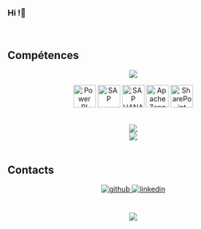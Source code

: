 ### Hi !👋
<div align="center">

</div>
  

<br/>  


## Compétences 
<p align="center">
  <img src="https://skillicons.dev/icons?perline=8&i=androidstudio,angular,apollo,bash,bootstrap,c,bash,css,django,docker,eclipse,git,github,graphql,html,java,js,jquery,kubernetes,linux,mysql,nginx,nodejs,php,postgres,powershell,py,ts,vscode,wordpress,cpp,firebase,idea,jenkins,npm,phpstorm,qt,mongodb,qt,anaconda,kubernetes,spring,laravel,flutter,dart,r,python,discord" />
</p>

<p align="center">
  <!-- Icônes ajoutés manuellement -->
  <img src="https://upload.wikimedia.org/wikipedia/commons/c/cf/Power_bi_logo_black.svg" width="45" height="45" alt="Power BI"/>
  <img src="https://cdn.worldvectorlogo.com/logos/sap-1.svg" width="45" height="45" alt="SAP"/>
  <img src="https://cdn.worldvectorlogo.com/logos/sap-hana.svg" width="45" height="45" alt="SAP HANA"/>
  <img src="https://zeppelin.apache.org/images/zeppelin_small.png" width="45" height="45" alt="Apache Zeppelin"/>
  <img src="[https://cdn.worldvectorlogo.com/logos/microsoft-sharepoint-2019.svg](https://fr.wikipedia.org/wiki/Microsoft_SharePoint#/media/Fichier:Microsoft_Office_SharePoint_(2019%E2%80%93present).svg)" width="45" height="45" alt="SharePoint"/>
</p>

<br/>  

<div align="center"><img src="https://github-readme-stats.vercel.app/api?username=jeanJonathan&show_icons=true&count_private=true&hide_border=true&theme=radical" align="center" /></div>  

<div align="center"><img src="https://github-readme-stats.vercel.app/api/top-langs/?username=jeanJonathan&hide_border=true&layout=compact&theme=radical&hide=html,php&count_private=true" align="center" /></div>  

<br/> 

## Contacts
<div align="center">
<a href="https://github.com/jeanJonathan" target="_blank">
<img src=https://img.shields.io/badge/github-%2324292e.svg?&style=for-the-badge&logo=github&logoColor=white alt=github style="margin-bottom: 5px;" />
</a>
<a href="https://www.linkedin.com/in/jean-jonathan-koffi-b54b1a216/" target="_blank">
<img src=https://img.shields.io/badge/linkedin-%231E77B5.svg?&style=for-the-badge&logo=linkedin&logoColor=white alt=linkedin style="margin-bottom: 5px;" />
</a>  
</div>  
  

<br/>  

<br/>  

<div align="center">
<img src="https://komarev.com/ghpvc/?username=jeanJonathan&&style=flat-square" align="center" />
</div>  

<br />

<!-- Keeping credits in README but hidden -->
<!--<div align="center">Generated using <a href="https://profilinator.rishav.dev/" target="_blank">Github Profilinator</a></div>-->
<!--
**jeanJonathan/jeanJonathan** is a ✨ _special_ ✨ repository because its `README.md` (this file) appears on your GitHub profile.

Here are some ideas to get you started:

- 🔭 I’m currently working on ...
- 🌱 I’m currently learning ...
- 👯 I’m looking to collaborate on ...
- 🤔 I’m looking for help with ...
- 💬 Ask me about ...
- 📫 How to reach me: ...
- 😄 Pronouns: ...
- ⚡ Fun fact: ...
-->


